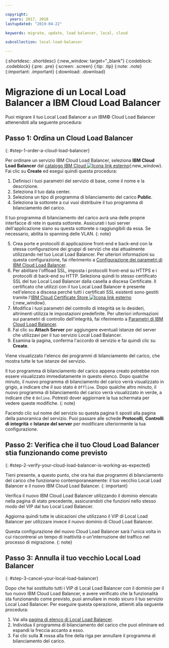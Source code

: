 ```yaml
---

copyright:
  years: 2017, 2018
lastupdated: "2019-04-22"

keywords: migrate, update, load balancer, local, cloud

subcollection: local-load-balancer

---
```


{:shortdesc: .shortdesc}
{:new_window: target="_blank"}
{:codeblock: .codeblock}
{:pre: .pre}
{:screen: .screen}
{:tip: .tip}
{:note: .note}
{:important: .important}
{:download: .download}

# Migrazione di un Local Load Balancer a IBM Cloud Load Balancer

Puoi migrare il tuo Local Load Balancer a un IBM© Cloud Load Balancer attenendoti alla seguente procedura:

## Passo 1: Ordina un Cloud Load Balancer
{: #step-1-order-a-cloud-load-balancer}

Per ordinare un servizio IBM Cloud Load Balancer, seleziona **IBM Cloud Load Balancer** dal [catalogo IBM Cloud ![Icona link esterno](../../icons/launch-glyph.svg "Icona link esterno")]( https://cloud.ibm.com/catalog/infrastructure/load-balancer-group){:new_window}. Fai clic su **Create** ed esegui quindi questa procedura:

1. Definisci i tuoi parametri del servizio di base, come il nome e la descrizione.
2. Seleziona il tuo data center.
3. Seleziona un tipo di programma di bilanciamento del carico **Public**.
4. Seleziona la sottorete a cui vuoi distribuire il tuo programma di bilanciamento del carico.

  Il tuo programma di bilanciamento del carico avrà una delle proprie interfacce di rete in questa sottorete. Assicurati i tuoi server dell'applicazione siano su questa sottorete o raggiungibili da essa. Se necessario, abilita lo spanning delle VLAN.
  {: note}

5. Crea porte e protocolli di applicazione front-end e back-end con la stessa configurazione dei gruppi di servizi che stai attualmente utilizzando nel tuo Local Load Balancer. Per ulteriori informazioni su questa configurazione, fai riferimento a [Configurazione dei parametri di IBM Cloud Load Balancer](/docs/infrastructure/loadbalancer-service?topic=loadbalancer-service-configuring-ibm-cloud-load-balancer-parameters#configuring-ibm-cloud-load-balancer-parameters).
6. Per abilitare l'offload SSL, imposta i protocolli front-end su HTTPS e i protocolli di back-end su HTTP. Seleziona quindi lo stesso certificato SSL del tuo Local Load Balancer dalla casella a discesa Certificate. Il certificato che utilizzi con il tuo Local Load Balancer è presente nell'elenco a discesa perché tutti i certificati SSL esistenti sono gestiti tramite l'[IBM Cloud Certificate Store  ![Icona link esterno](../../icons/launch-glyph.svg "Icona link esterno")](https://cloud.ibm.com/classic/security/sslcerts){:new_window}.
7. Modifica i tuoi parametri del controllo di integrità se lo desideri, altrimenti utilizza le impostazioni predefinite. Per ulteriori informazioni sui parametri di controllo dell'integrità, fai riferimento a [Parametri di IBM Cloud Load Balancer](/docs/infrastructure/loadbalancer-service?topic=loadbalancer-service-configuring-ibm-cloud-load-balancer-parameters#configure-health-checks).
8. Fai clic su **Attach Server** per aggiungere eventuali istanze del server che utilizzavi per il tuo servizio Local Load Balancer.
9. Esamina la pagina, conferma l'accordo di servizio e fai quindi clic su **Create**.

Viene visualizzato l'elenco dei programmi di bilanciamento del carico, che mostra tutte le tue istanze del servizio.

Il tuo programma di bilanciamento del carico appena creato potrebbe non essere visualizzato immediatamente in questo elenco. Dopo qualche minuto, il nuovo programma di bilanciamento del carico verrà visualizzato in grigio, a indicare che il suo stato è `Offline`. Dopo qualche altro minuto, il nuovo programma di bilanciamento del carico verrà visualizzato in verde, a indicare che è `Online`. Potresti dover aggiornare la tua schermata per vedere queste modifiche.
{: note}

Facendo clic sul nome del servizio su questa pagina ti sposti alla pagina della panoramica del servizio. Puoi passare alle schede **Protocolli**, **Controlli di integrità** e **Istanze del server** per modificare ulteriormente la tua configurazione. 

## Passo 2: Verifica che il tuo Cloud Load Balancer stia funzionando come previsto
{: #step-2-verify-your-cloud-load-balancer-is-working-as-expected}

Tieni presente, a questo punto, che ora hai due programmi di bilanciamento del carico che funzionano contemporaneamente: il tuo vecchio Local Load Balancer e il nuovo IBM Cloud Load Balancer.
{: important}

Verifica il nuovo IBM Cloud Load Balancer utilizzando il dominio elencato nella pagina di stato precedente, assicurandoti che funzioni nello stesso modo del VIP dal tuo Local Load Balancer.

Aggiorna quindi tutte le ubicazioni che utilizzano il VIP di Local Load Balancer per utilizzare invece il nuovo dominio di Cloud Load Balancer.

Questa configurazione del nuovo Cloud Load Balancer sarà l'unica volta in cui riscontrerai un tempo di inattività o un'interruzione del traffico nel processo di migrazione.
{: note}

## Passo 3: Annulla il tuo vecchio Local Load Balancer
{: #step-3-cancel-your-local-load-balancer}

Dopo che hai sostituito tutti i VIP di Local Load Balancer con il dominio per il tuo nuovo IBM Cloud Load Balancer, e avere verificato che la funzionalità sta funzionando come previsto, puoi annullare in modo sicuro il tuo servizio Local Load Balancer. Per eseguire questa operazione, attieniti alla seguente procedura:

1. Vai alla [pagina di elenco di Local Load Balancer](https://cloud.ibm.com/classic/network/loadbalancing/local).
2. Individua il programma di bilanciamento del carico che puoi eliminare ed espandi la freccia accanto a esso.
3. Fai clic sulla **X** rossa alla fine della riga per annullare il programma di bilanciamento del carico.
